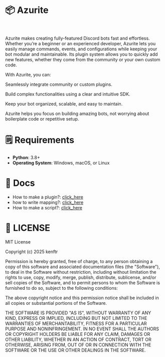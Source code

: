 # 📦 Azurite<br><br>
Azurite makes creating fully-featured Discord bots fast and effortless.
Whether you’re a beginner or an experienced developer, Azurite lets you easily manage commands, events, and configurations while keeping your bot modular and maintainable. Its plugin system allows you to quickly add new features, whether they come from the community or your own custom code.

With Azurite, you can:

Seamlessly integrate community or custom plugins.

Build complex functionalities using a clear and intuitive SDK.

Keep your bot organized, scalable, and easy to maintain.

Azurite helps you focus on building amazing bots, not worrying about boilerplate code or repetitive setup.

# 🗒️ Requirements<br>
- **Python**: 3.8+
- **Operating System**: Windows, macOS, or Linux

# 🔖 Docs<br>
- How to make a plugin?: [click_here](https://github.com/Notkenftr/Azurite/docs/make_a_plugin)
- how to write mapping?: [click_here](https://github.com/Notkenftr/Azurite/docs/mapping)
- How to make a script?: [click_here](https://github.com/Notkenftr/Azurite/docs/make_a_script)

# 📍 LICENSE

MIT License

Copyright (c) 2025 kenftr

Permission is hereby granted, free of charge, to any person obtaining a copy
of this software and associated documentation files (the "Software"), to deal
in the Software without restriction, including without limitation the rights
to use, copy, modify, merge, publish, distribute, sublicense, and/or sell
copies of the Software, and to permit persons to whom the Software is
furnished to do so, subject to the following conditions:

The above copyright notice and this permission notice shall be included in all
copies or substantial portions of the Software.

THE SOFTWARE IS PROVIDED "AS IS", WITHOUT WARRANTY OF ANY KIND, EXPRESS OR
IMPLIED, INCLUDING BUT NOT LIMITED TO THE WARRANTIES OF MERCHANTABILITY,
FITNESS FOR A PARTICULAR PURPOSE AND NONINFRINGEMENT. IN NO EVENT SHALL THE
AUTHORS OR COPYRIGHT HOLDERS BE LIABLE FOR ANY CLAIM, DAMAGES OR OTHER
LIABILITY, WHETHER IN AN ACTION OF CONTRACT, TORT OR OTHERWISE, ARISING FROM,
OUT OF OR IN CONNECTION WITH THE SOFTWARE OR THE USE OR OTHER DEALINGS IN THE
SOFTWARE.